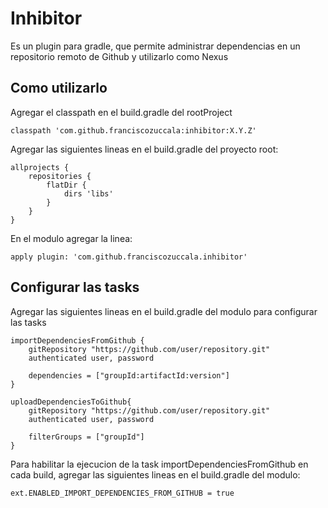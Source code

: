# Inhibitor

Es un plugin para gradle, que permite administrar dependencias en un repositorio
remoto de Github y utilizarlo como Nexus

## Como utilizarlo

Agregar el classpath en el build.gradle del rootProject

```
classpath 'com.github.franciscozuccala:inhibitor:X.Y.Z'
```

Agregar las siguientes lineas en el build.gradle del proyecto root:
```
allprojects {
    repositories {
        flatDir {
            dirs 'libs'
        }
    }
}
```

En el modulo agregar la linea:
```
apply plugin: 'com.github.franciscozuccala.inhibitor'
```

## Configurar las tasks
Agregar las siguientes lineas en el build.gradle del modulo para configurar las tasks
```
importDependenciesFromGithub {
    gitRepository "https://github.com/user/repository.git"
    authenticated user, password

    dependencies = ["groupId:artifactId:version"]
}

uploadDependenciesToGithub{
    gitRepository "https://github.com/user/repository.git"
    authenticated user, password

    filterGroups = ["groupId"]
}
```

Para habilitar la ejecucion de la task importDependenciesFromGithub en cada build,
agregar las siguientes lineas en el build.gradle del modulo:
```
ext.ENABLED_IMPORT_DEPENDENCIES_FROM_GITHUB = true
```
